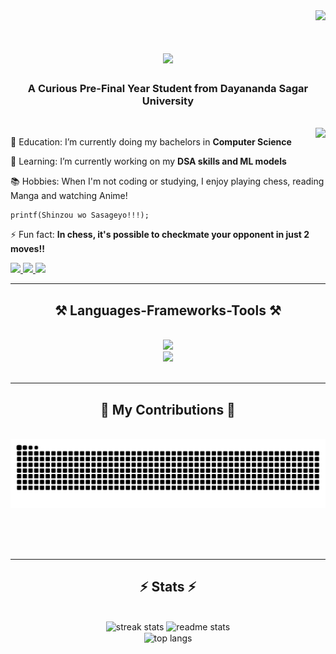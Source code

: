 <div align="right">
<a href="https://github.com/antonkomarev/github-profile-views-counter">
    <img src="https://komarev.com/ghpvc/?username=Fawaz-Khan-R&style=flat&color=blue">
</a>
</div>
<h1 align="center">
    <img src="https://readme-typing-svg.herokuapp.com/?font=Righteous&size=35&center=true&vCenter=true&width=500&height=70&duration=4000&lines=Hi+There!+👋;+I'm+Fawaz+Khan!;" />
</h1>

<h3 align="center">A Curious Pre-Final Year Student from Dayananda Sagar University</h3>

<br/>
<img align="right" src = "https://raw.githubusercontent.com/TheDudeThatCode/TheDudeThatCode/master/Assets/Developer.gif">
<div align="left">
 
 🔭 Education: I’m currently doing my bachelors in **Computer Science**
 
 🌱 Learning: I’m currently working on my **DSA skills and ML models**

 📚 Hobbies: When I'm not coding or studying, I enjoy playing chess, reading Manga and watching Anime!
 
    printf(Shinzou wo Sasageyo!!!);

 ⚡ Fun fact: **In chess, it's possible to checkmate your opponent in just 2 moves!!**

 </div>
 
<div align="left"> 
  <a href="mailto:fawazxkhan@gmail.com">
    <img src="https://img.shields.io/badge/Gmail-333333?style=for-the-badge&logo=gmail&logoColor=red" />
  </a>
  <a href="https://linkedin.com/in/fawaz-khanr" target="_blank">
    <img src="https://img.shields.io/badge/LinkedIn-0077B5?style=for-the-badge&logo=linkedin&logoColor=white" target="_blank" />
  </a>
  <a href="https://www.instagram.com/fazzy_me_/" target="_blank">
     <img src="https://img.shields.io/badge/Instagram-E4405F?style=for-the-badge&logo=instagram&logoColor=white" target="_blank" /> <!-- sqlite, safari, google-chrome are other good icon options -->
  </a>
</div>

 <hr/>
 
<h2 align="center">⚒️ Languages-Frameworks-Tools ⚒️</h2>
<br/>
<div align="center">
    <img src="https://skillicons.dev/icons?i=python,c,java,javascript,express,html,css,kotlin,vscode" /><br>
    <img src="https://skillicons.dev/icons?i=tensorflow,opencv,nodejs,express,mysql,discord,github,githubactions,linux,androidstudio" /><br>
</div>

<br/>
<hr/>

<div align="center">
  <h2>🐍 My Contributions 🐍</h2>
  <br>
  <img alt="snake eating my contributions" src="https://github.com/Fawaz-Khan-R/Fawaz-Khan-R/blob/output/github-contribution-grid-snake.svg" />
  
  <br/><br/><br/>
</div>

<hr/>

<h2 align="center">⚡ Stats ⚡</h2>
<br>
<div align=center>
  <img width=390 src="https://github-readme-streak-stats-salesp07.vercel.app/?user=Fawaz-Khan-R&count_private=true&theme=react&border_radius=10" alt="streak stats"/>
  <img width=368 src="https://github-readme-stats-salesp07.vercel.app/api?username=Fawaz-Khan-R&count_private=true&show_icons=true&theme=react&rank_icon=github&border_radius=10" alt="readme stats" />
  <br/>
  <img width=325 align="center" src="https://github-readme-stats-salesp07.vercel.app/api/top-langs/?username=Fawaz-Khan-R&hide=HTML&langs_count=8&layout=compact&theme=react&border_radius=10&size_weight=0.5&count_weight=0.5&exclude_repo=github-readme-stats" alt="top langs" />
</div>

<br/><br/>
